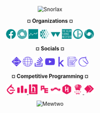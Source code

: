 <p align="center">
  <img height="52px" src="https://img.pokemondb.net/sprites/heartgold-soulsilver/shiny/snorlax.png" alt="Snorlax">
</p>

<p align="center"> <b>¤ Organizations ¤</b></p>
<p align="center">
  <img height="26px" src="org/org-facebook.svg">
  <img height="26px" src="org/org-janestreet.svg">
  <img height="26px" src="org/org-causalens.svg">
  <img height="26px" src="org/org-mila.svg">
  <img height="26px" src="org/org-warwick.svg">
  <img height="26px" src="org/org-alanturing.svg">
  <img height="26px" src="org/org-jump.svg">
  <img height="26px" src="org/org-deepmind.svg">
</p>

<p align="center"> <b>¤ Socials ¤</b></p>
<p align="center">
  <img height="26px" src="soc/soc-acm.svg">
  <img height="26px" src="soc/soc-website.svg">
  <img height="26px" src="soc/soc-stackoverflow.svg">
  <img height="26px" src="soc/soc-youtube.svg">
  <img height="26px" src="soc/soc-kaggle.svg">
  <img height="26px" src="soc/soc-blog.svg">
  <img height="26px" src="soc/soc-lichess.svg">
</p>

<p align="center"> <b>¤ Competitive Programming ¤</b></p>
<p align="center">
  <img height="26px" src="cp/cp-leetcode.svg">
  <a href="https://codeforces.com/profile/informatics-mathematics">
    <img height="26px" src="cp/cp-codeforces.svg">
  </a>
  <img height="26px" src="cp/cp-hackerearth.svg">
  <img height="26px" src="cp/cp-projecteuler.svg">
  <img height="26px" src="cp/cp-topcoder.svg">
  <img height="26px" src="cp/cp-hackerrank.svg">
  <a href="https://www.codechef.com/users/code_math">
    <img height="26px" src="cp/cp-codechef.svg">
  </a>
  <img height="26px" src="cp/cp-binarysearch.svg">
</p>

<p align="center">
  <img height="52px" src="https://img.pokemondb.net/sprites/firered-leafgreen/normal/mew.png" alt="Mewtwo">
</p>
